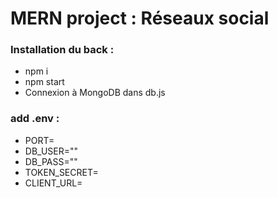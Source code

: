 # MERN project : Réseaux social

### Installation du back :
  - npm i
  - npm start 
  - Connexion à MongoDB dans db.js
### add .env :
  - PORT=
  - DB_USER=""
  - DB_PASS=""
  - TOKEN_SECRET=
  - CLIENT_URL=
